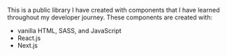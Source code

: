 This is a public library I have created with components that I have learned throughout my developer journey. 
These components are created with:
- vanilla HTML, SASS, and JavaScript
- React.js 
- Next.js